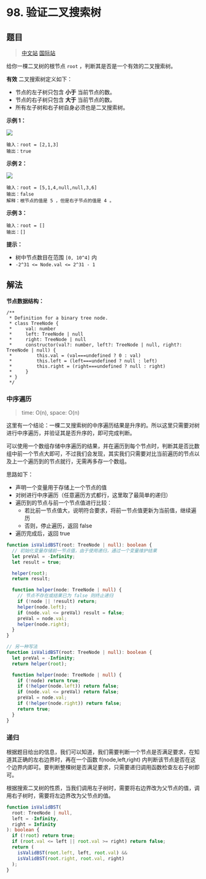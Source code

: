 # 98. 验证二叉搜索树

## 题目

> [中文站](https://leetcode-cn.com/problems/validate-binary-search-tree/) [国际站](https://leetcode.com/problems/validate-binary-search-tree/)

给你一棵二叉树的根节点 `root` ，判断其是否是一个有效的二叉搜索树。

**有效** 二叉搜索树定义如下：

- 节点的左子树只包含 **小于** 当前节点的数。
- 节点的右子树只包含 **大于** 当前节点的数。
- 所有左子树和右子树自身必须也是二叉搜索树。

**示例 1：**

![](https://youyas-cos-1254423828.cos.ap-guangzhou.myqcloud.com/images/leetcode-solution/leetcode_98_image_1.jpeg)

```
输入：root = [2,1,3]
输出：true
```

**示例 2：**

![](https://youyas-cos-1254423828.cos.ap-guangzhou.myqcloud.com/images/leetcode-solution/leetcode_98_image_2.jpeg)

```
输入：root = [5,1,4,null,null,3,6]
输出：false
解释：根节点的值是 5 ，但是右子节点的值是 4 。
```

**示例 3：**

```
输入：root = []
输出：[]
```

**提示：**

- 树中节点数目在范围 `[0, 10^4]` 内
- `-2^31 <= Node.val <= 2^31 - 1`

## 解法

**节点数据结构：**

```
/**
 * Definition for a binary tree node.
 * class TreeNode {
 *     val: number
 *     left: TreeNode | null
 *     right: TreeNode | null
 *     constructor(val?: number, left?: TreeNode | null, right?: TreeNode | null) {
 *         this.val = (val===undefined ? 0 : val)
 *         this.left = (left===undefined ? null : left)
 *         this.right = (right===undefined ? null : right)
 *     }
 * }
 */
```

### 中序遍历

> time: O(n), space: O(n)

这里有一个结论：一棵二叉搜索树的中序遍历结果是升序的。所以这里只需要对树进行中序遍历，并验证其是否升序的，即可完成判断。

可以使用一个数组存储中序遍历的结果，并在遍历到每个节点时，判断其是否比数组中前一个节点大即可，不过我们会发现，其实我们只需要对比当前遍历的节点以及上一个遍历到的节点就行，无需再多存一个数组。

思路如下：

- 声明一个变量用于存储上一个节点的值
- 对树进行中序遍历（任意遍历方式都行，这里取了最简单的递归）
- 遍历到的节点与前一个节点值进行比较：
  - 若比前一节点值大，说明符合要求，将前一节点值更新为当前值，继续遍历
  - 否则，停止遍历，返回 false
- 遍历完成后，返回 true

```typescript
function isValidBST(root: TreeNode | null): boolean {
  // 初始化变量存储前一节点值，由于使用递归，通过一个变量维护结果
  let preVal = -Infinity;
  let result = true;

  helper(root);
  return result;

  function helper(node: TreeNode | null) {
    // 节点不存在或结果已为 false 则终止递归
    if (!node || !result) return;
    helper(node.left);
    if (node.val <= preVal) result = false;
    preVal = node.val;
    helper(node.right);
  }
}

// 另一种写法
function isValidBST(root: TreeNode | null): boolean {
  let preVal = -Infinity;
  return helper(root);

  function helper(node: TreeNode | null) {
    if (!node) return true;
    if (!helper(node.left)) return false;
    if (node.val <= preVal) return false;
    preVal = node.val;
    if (!helper(node.right)) return false;
    return true;
  }
}
```

### 递归

根据题目给出的信息，我们可以知道，我们需要判断一个节点是否满足要求，在知道其正确的左右边界时，再在一个函数 f(node,left,right) 内判断该节点是否在这个边界内即可。要判断整棵树是否满足要求，只需要递归调用函数检查左右子树即可。

根据搜索二叉树的性质，当我们调用左子树时，需要将右边界改为父节点的值，调用右子树时，需要将左边界改为父节点的值。

```typescript
function isValidBST(
  root: TreeNode | null,
  left = -Infinity,
  right = Infinity
): boolean {
  if (!root) return true;
  if (root.val <= left || root.val >= right) return false;
  return (
    isValidBST(root.left, left, root.val) &&
    isValidBST(root.right, root.val, right)
  );
}
```